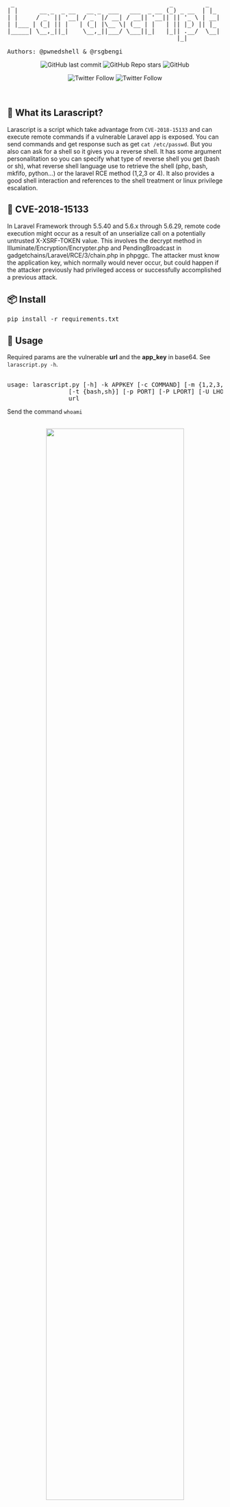 <pre>
 _                                           _         _
| |      __ _  _ __   __ _  ___   ___  _ __ (_) _ __  | |_
| |     / _` || '__| / _` |/ __| / __|| '__|| || '_ \ | __|
| |___ | (_| || |   | (_| |\__ \| (__ | |   | || |_) || |_
|_____| \__,_||_|    \__,_||___/ \___||_|   |_|| .__/  \__|
                                               |_|

Authors: @pwnedshell & @rsgbengi 
</pre>
<p align="center">
    <img alt="GitHub last commit" src="https://img.shields.io/github/last-commit/PwnedShell/Larascript?style=for-the-badge">
    <img alt="GitHub Repo stars" src="https://img.shields.io/github/stars/PwnedShell/Larascript?style=for-the-badge">
    <img alt="GitHub" src="https://img.shields.io/github/license/pwnedshell/Larascript?style=for-the-badge">
</p>
<p align="center">
    <img alt="Twitter Follow" src="https://img.shields.io/twitter/follow/pwnedshell?style=for-the-badge">
    <img alt="Twitter Follow" src="https://img.shields.io/twitter/follow/rsgbengi?style=for-the-badge">
</p>
<br>

<h2>📌 What its Larascript?</h2>
Larascript is a script which take advantage from <code>CVE-2018-15133</code> and can execute remote commands if a vulnerable Laravel app is exposed. You can send commands and get response such as get <code>cat /etc/passwd</code>. But you also can ask for a shell so it gives you a reverse shell. It has some argument personalitation so you can specify what type of reverse shell you get (bash or sh), what reverse shell language use to retrieve the shell (php, bash, mkfifo, python...) or the laravel RCE method (1,2,3 or 4). It also provides a good shell interaction and references to the shell treatment or linux privilege escalation.

<h2>🧨 CVE-2018-15133</h2>
In Laravel Framework through 5.5.40 and 5.6.x through 5.6.29, remote code execution might occur as a result of an unserialize call on a potentially untrusted X-XSRF-TOKEN value. This involves the decrypt method in Illuminate/Encryption/Encrypter.php and PendingBroadcast in gadgetchains/Laravel/RCE/3/chain.php in phpggc. The attacker must know the application key, which normally would never occur, but could happen if the attacker previously had privileged access or successfully accomplished a previous attack.

<h2>📦 Install</h2>
<pre>pip install -r requirements.txt</pre>

<h2>📘 Usage</h2>
Required params are the vulnerable <strong>url</strong> and the <strong>app_key</strong> in base64. See <code>larascript.py -h</code>.<br><br>
<pre>
usage: larascript.py [-h] -k APPKEY [-c COMMAND] [-m {1,2,3,4,5}] [-s {bash,python,perl,php,ruby,nc,mkfifo,lua,java}]
                 [-t {bash,sh}] [-p PORT] [-P LPORT] [-U LHOST]
                 url
</pre>
Send the command <code>whoami</code><br><br>
<p align="center">
<img width="80%" src="https://github.com/rsgbengi/DreamTeamArmy/blob/main/Intrusion/Laravel%20CVE-2018-15133/pictures/command-poc.png">
</p>
Get a reverse shell using mkfifo payload. Setting the lhost to our local machine<br><br>
<p align="center">
<img width="80%" src="https://github.com/rsgbengi/DreamTeamArmy/blob/main/Intrusion/Laravel%20CVE-2018-15133/pictures/shell-poc1.png">
</p>

<h2>📎 References</h2>
<ul>
 <li><a href="https://www.cvedetails.com/cve/CVE-2018-15133/">CVE-2018-15133</a></li>
 <li><a href="https://github.com/aljavier/exploit_laravel_cve-2018-15133">Aljavier exploit</a></li>
 <li><a href="https://github.com/kozmic/laravel-poc-CVE-2018-15133">Kozmic POC</a></li>
 <li><a href="https://github.com/ambionics/phpggc">Phpggc</a></li>
 <li><a href="https://github.com/swisskyrepo/PayloadsAllTheThings/blob/master/Methodology%20and%20Resources/Reverse%20Shell%20Cheatsheet.md">Payload all the things</a></li>
</ul>
